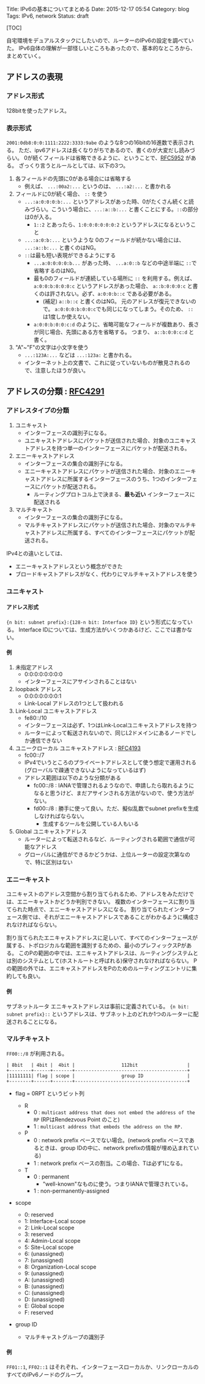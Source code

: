 Title: IPv6の基本についてまとめる
Date: 2015-12-17 05:54
Category: blog
Tags: IPv6, network
Status: draft

[TOC]

自宅環境をデュアルスタックにしたいので、ルーターのIPv6の設定を調べていた。
IPv6自体の理解が一部怪しいところもあったので、基本的なところから、まとめていく。

## アドレスの表現
### アドレス形式
128bitを使ったアドレス。

### 表示形式
`2001:0db8:0:0:1111:2222:3333:9abe` のような8つの16bitの16進数で表示される。
ただ、ipv6アドレスは長くなりがちであるので、書くのが大変だし読みづらい。
0が続くフィールドは省略できるように、ということで、[RFC5952](http://tools.ietf.org/html/rfc5952) がある。
ざっくり言うとルールとしては、以下の3つ。

1. 各フィールドの先頭に0がある場合には省略する
    - 例えば、 `...:00a2:...` というのは、 `...:a2:...` と書かれる
2. フィールドに0が続く場合、 `::` を使う
    - `...:a:0:0:0:b:...` というアドレスがあった時、0がたくさん続くと読みづらい。こういう場合に、`...:a::b:...` と書くことにする。`::`の部分は0が入る。
        - `1::2` とあったら、`1:0:0:0:0:0:0:2` というアドレスになるということ
    - `...:a:0:b:...` というような 0のフィールドが続かない場合には、 `...:a::b:...` と書くのはNG。
    - `::`は最も短い表現ができるようにする
        - `...a:0:0:0:0:b...` があった時、 `...a:0::b` などの中途半端に `::`で省略するのはNG。
        - 最も0のフィールドが連続している場所に `::` を利用する。例えば、`a:0:0:b:0:0:0:c` というアドレスがあった場合、 `a::b:0:0:0:c` と書くのは許されない。必ず、`a:0:0:b::c` である必要がある。
            + (補足) `a::b::c` と書くのはNG。 元のアドレスが復元できないので。 `a:0:0:0:b:0:0:c`でも同じになってしまう。そのため、 `::` は1度しか使えない。
        - `a:0:0:b:0:0:c:d` のように、省略可能なフィールドが複数あり、長さが同じ場合、先頭にある方を省略する。 つまり、 `a::b:0:0:c:d` と書く。
3. "A"~"F"の文字は小文字を使う
    - `...:123A:...` などは `...:123a:` と書かれる。
    - インターネット上の文書で、これに従っていないものが散見されるので、注意したほうが良い。

## アドレスの分類 : [RFC4291](https://tools.ietf.org/html/rfc4291)
### アドレスタイプの分類
1. ユニキャスト
    - インターフェースの識別子になる。
    - ユニキャストアドレスにパケットが送信された場合、対象のユニキャストアドレスを持つ単一のインターフェースにパケットが配送される。
2. エニーキャストアドレス
    - インターフェースの集合の識別子になる。
    - エニーキャストアドレスにパケットが送信された場合、対象のエニーキャストアドレスに所属するインターフェースのうち、1つのインターフェースにパケットが配送される。
        + ルーティングプロトコル上で決まる、**最も近い** インターフェースに配送される
3. マルチキャスト
    - インターフェースの集合の識別子になる。
    - マルチキャストアドレスにパケットが送信された場合、対象のマルチキャストアドレスに所属する、すべてのインターフェースにパケットが配送される。

IPv4との違いとしては、
- エニーキャストアドレスという概念ができた
- ブロードキャストアドレスがなく、代わりにマルチキャストアドレスを使う

### ユニキャスト
#### アドレス形式
`{n bit: subnet prefix}:{128-n bit: Interface ID}` という形式になっている。
Interface IDについては、生成方法がいくつかあるけど、ここでは書かない。

#### 例
1. 未指定アドレス
    - 0:0:0:0:0:0:0:0
    - インターフェースにアサインされることはない
2. loopback アドレス
    - 0:0:0:0:0:0:0:1
    - Link-Local アドレスの1つとして扱われる
3. Link-Local ユニキャストアドレス
    - fe80::/10
    - インターフェースは必ず、1つはLink-Localユニキャストアドレスを持つ
    - ルーターによって転送されないので、同じL2ドメインにあるノードでしか通信できない
4. ユニークローカル ユニキャストアドレス : [RFC4193](https://tools.ietf.org/html/rfc4193)
    - fc00::/7
    - IPv4でいうところのプライベートアドレスとして使う想定で運用される(グローバルで疎通できないようになっているはず)
    - アドレス範囲は以下のような分類がある
        + fc00::/8 : IANAで管理されるようなので、申請したら取れるようになると思うけど、まだアサインされる方法がないので、使う方法がない。
        + fd00::/8 : 勝手に使って良い。ただ、擬似乱数でsubnet prefixを生成しなければならない。
            - 生成するツールを公開している人もいる
4. Global ユニキャストアドレス
    - ルーターによって転送されるなど、ルーティングされる範囲で通信が可能なアドレス
    - グローバルに通信ができるかどうかは、上位ルーターの設定次第なので、特に区別はない
### エニーキャスト
ユニキャストのアドレス空間から割り当てられるため、アドレスをみただけでは、エニーキャストかどうか判別できない。
複数のインターフェースに割り当てられた時点で、エニーキャストアドレスになる。
割り当てられたインターフェース側では、それがエニーキャストアドレスであることがわかるように構成されなければならない。

割り当てられたエニキャストアドレスに足しいて、すべてのインターフェースが属する、トポロジカルな範囲を識別するための、最小のプレフィックスPがある。
このPの範囲の中では、エニキャストアドレスは、ルーティングシステムとは別のシステムとして(ホストルートと呼ばれる)保守されなければならない。
Pの範囲の外では、エニキャストアドレスをPのためのルーティングエントリに集約しても良い。

#### 例
サブネットルータ エニキャストアドレスは事前に定義されている。
`{n bit: subnet prefix}::` というアドレスは、サブネット上のどれか1つのルーターに配送されることになる。

### マルチキャスト
`FF00::/8` が利用される。

```
| 8bit   | 4bit |  4bit |                 112bit                  |
+--------+------+-------+-----------------------------------------+
|11111111| flag | scope |                 group ID                |
+--------+------+-------+-----------------------------------------+
```

- flag = 0RPT というビット列
    + R
        + 0 : `multicast address that does not embed the address of the RP` (RPはRendezvous Point のこと)
        + 1 : `multicast address that embeds the address on the RP.`
    + P
        + 0 : network prefix ベースでない場合。(network prefix ベースであるときは、group IDの中に、network prefixの情報が埋め込まれている)
        + 1 : network prefix ベースの割当。この場合、Tは必ず1になる。
    + T
        + 0 : permanent
            - "well-known"なものに使う。つまりIANAで管理されている。
        + 1 : non-permanently-assigned
- scope
    + 0: reserved
    + 1: Interface-Local scope
    + 2: Link-Local scope
    + 3: reserved
    + 4: Admin-Local scope
    + 5: Site-Local scope
    + 6: (unassigned)
    + 7: (unassigned)
    + 8: Organization-Local scope
    + 9: (unassigned)
    + A: (unassigned)
    + B: (unassigned)
    + C: (unassigned)
    + D: (unassigned)
    + E: Global scope
    + F: reserved

- group ID
    + マルチキャストグループの識別子

#### 例
`FF01::1`, `FF02::1` はそれぞれ、インターフェースローカルか、リンクローカルのすべてのIPv6ノードのグループ。

